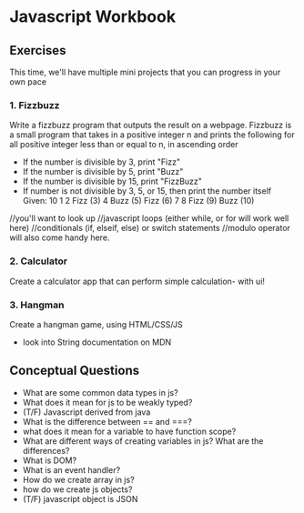 # Javascript Workbook
## Exercises
This time, we'll have multiple mini projects that you can progress in your own pace

### 1. Fizzbuzz
Write a fizzbuzz program that outputs the result on a webpage.
Fizzbuzz is a small program that takes in a positive integer n and prints the following for all positive integer less than or equal to n, in ascending order
- If the number is divisible by 3, print "Fizz"
- If the number is divisible by 5, print "Buzz"
- If the number is divisible by 15, print "FizzBuzz"
- If number is not divisible by 3, 5, or 15, then print the number itself
Given: 10
1
2
Fizz (3)
4
Buzz (5)
Fizz (6)
7
8
Fizz (9)
Buzz (10)

//you'll want to look up
//javascript loops (either while, or for will work well here)
//conditionals (if, elseif, else) or switch statements
//modulo operator will also come handy here.

### 2. Calculator
Create a calculator app that can perform simple calculation- with ui!

### 3. Hangman
Create a hangman game, using HTML/CSS/JS
- look into String documentation on MDN

## Conceptual Questions
- What are some common data types in js?
- What does it mean for js to be weakly typed?
- (T/F) Javascript derived from java
- What is the difference between == and ===?
- what does it mean for a variable to have function scope?
- What are different ways of creating variables in js? What are the differences?
- What is DOM?
- What is an event handler?
- How do we create array in js?
- how do we create js objects?
- (T/F) javascript object is JSON
